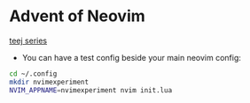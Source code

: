 # Advent of Neovim

[teej series](https://www.youtube.com/watch?v=TQn2hJeHQbM)

* You can have a test config beside your main neovim config:

```sh
cd ~/.config 
mkdir nvimexperiment 
NVIM_APPNAME=nvimexperiment nvim init.lua
```

